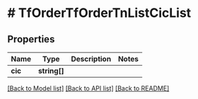 # # TfOrderTfOrderTnListCicList

## Properties

Name | Type | Description | Notes
------------ | ------------- | ------------- | -------------
**cic** | **string[]** |  |

[[Back to Model list]](../../README.md#models) [[Back to API list]](../../README.md#endpoints) [[Back to README]](../../README.md)
